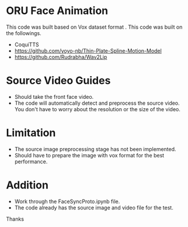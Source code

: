 # ORU Face Animation
This code was built based on Vox dataset format .
This code was built on the followings.
- CoquiTTS
- https://github.com/yoyo-nb/Thin-Plate-Spline-Motion-Model
- https://github.com/Rudrabha/Wav2Lip

# Source Video Guides
- Should take the front face video.
- The code will automatically detect and preprocess the source video. You don't have to worry about the resolution or the size of the video.

# Limitation
- The source image preprocessing stage has not been implemented.
- Should have to prepare the image with vox format for the best performance.

# Addition
- Work through the FaceSyncProto.ipynb file.
- The code already has the source image and video file for the test.


Thanks